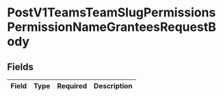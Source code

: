 # PostV1TeamsTeamSlugPermissionsPermissionNameGranteesRequestBody


## Fields

| Field       | Type        | Required    | Description |
| ----------- | ----------- | ----------- | ----------- |